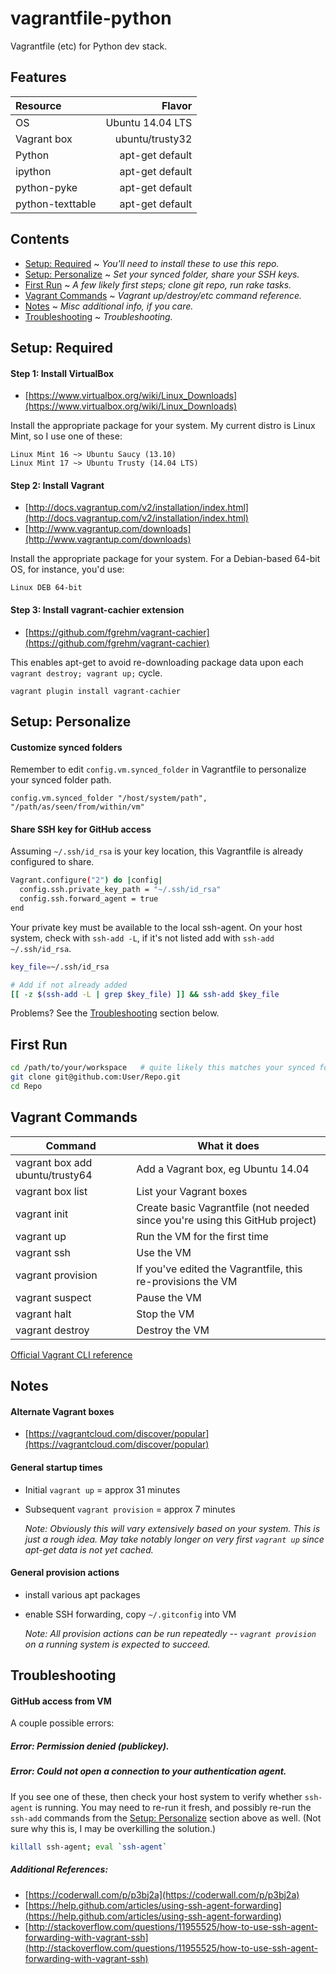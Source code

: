 vagrantfile-python
==================

Vagrantfile (etc) for Python dev stack.

Features
--------

| Resource | Flavor |
| :------------ | ---------------: |
| OS | Ubuntu 14.04 LTS |
| Vagrant box | ubuntu/trusty32 |
| Python | apt-get default  |
| ipython | apt-get default  |
| python-pyke | apt-get default  |
| python-texttable | apt-get default  |



Contents
--------
* [Setup: Required](#required) ~ *You'll need to install these to use this repo.*
* [Setup: Personalize](#personalize) ~ *Set your synced folder, share your SSH keys.*
* [First Run](#first) ~ *A few likely first steps; clone git repo, run rake tasks.*
* [Vagrant Commands](#commands) ~ *Vagrant up/destroy/etc command reference.*
* [Notes](#notes) ~ *Misc additional info, if you care.*
* [Troubleshooting](#troubleshooting) ~ *Troubleshooting.*


<a name="required"></a>
Setup: Required
-----

#### Step 1: Install VirtualBox
* [https://www.virtualbox.org/wiki/Linux_Downloads](https://www.virtualbox.org/wiki/Linux_Downloads)

Install the appropriate package for your system. My current distro is Linux Mint, so I use one of these:

    Linux Mint 16 ~> Ubuntu Saucy (13.10)
    Linux Mint 17 ~> Ubuntu Trusty (14.04 LTS)


#### Step 2: Install Vagrant
* [http://docs.vagrantup.com/v2/installation/index.html](http://docs.vagrantup.com/v2/installation/index.html)
* [http://www.vagrantup.com/downloads](http://www.vagrantup.com/downloads)

Install the appropriate package for your system. For a Debian-based 64-bit OS, for instance, you'd use:

    Linux DEB 64-bit

#### Step 3: Install vagrant-cachier extension
* [https://github.com/fgrehm/vagrant-cachier](https://github.com/fgrehm/vagrant-cachier)

This enables apt-get to avoid re-downloading package data upon each `vagrant destroy; vagrant up;` cycle.

    vagrant plugin install vagrant-cachier



<a name="personalize"></a>
Setup: Personalize
------------------

#### Customize synced folders

Remember to edit `config.vm.synced_folder` in Vagrantfile to personalize your synced folder path.

```
config.vm.synced_folder "/host/system/path", "/path/as/seen/from/within/vm"
```

#### Share SSH key for GitHub access

Assuming `~/.ssh/id_rsa` is your key location, this Vagrantfile is already configured to share.

```sh
Vagrant.configure("2") do |config|
  config.ssh.private_key_path = "~/.ssh/id_rsa"
  config.ssh.forward_agent = true
end
```

Your private key must be available to the local ssh-agent. On your host system, check with `ssh-add -L`, if it's not listed add with `ssh-add ~/.ssh/id_rsa`.

```sh
key_file=~/.ssh/id_rsa

# Add if not already added
[[ -z $(ssh-add -L | grep $key_file) ]] && ssh-add $key_file
```

Problems? See the [Troubleshooting](#troubleshooting) section below.



<a name="first"></a>
First Run
---------

```sh
cd /path/to/your/workspace   # quite likely this matches your synced folder path
git clone git@github.com:User/Repo.git
cd Repo
```


<a name="commands"></a>
Vagrant Commands
--------

| Command | What it does |
| --- | --- |
| vagrant box add ubuntu/trusty64 | Add a Vagrant box, eg Ubuntu 14.04 |
| vagrant box list | List your Vagrant boxes |
| vagrant init | Create basic Vagrantfile (not needed since you're using this GitHub project) |
| vagrant up | Run the VM for the first time |
| vagrant ssh | Use the VM |
| vagrant provision | If you've edited the Vagrantfile, this re-provisions the VM |
| vagrant suspect | Pause the VM |
| vagrant halt | Stop the VM |
| vagrant destroy | Destroy the VM |

[Official Vagrant CLI reference](http://docs.vagrantup.com/v2/cli/)


<a name="notes"></a>
Notes
-----

#### Alternate Vagrant boxes
* [https://vagrantcloud.com/discover/popular](https://vagrantcloud.com/discover/popular)

#### General startup times
* Initial `vagrant up` = approx 31 minutes
* Subsequent `vagrant provision` = approx 7 minutes

  *Note: Obviously this will vary extensively based on your system. This is just a rough idea. May take notably longer on very first `vagrant up` since apt-get data is not yet cached.*

#### General provision actions
* install various apt packages
* enable SSH forwarding, copy `~/.gitconfig` into VM

  *Note: All provision actions can be run repeatedly -- `vagrant provision` on a running system is expected to succeed.*
  


<a name="troubleshooting"></a>
Troubleshooting
---------------

#### GitHub access from VM

A couple possible errors:

##### Error: Permission denied (publickey).
##### Error: Could not open a connection to your authentication agent.

If you see one of these, then check your host system to verify whether `ssh-agent` is running. You may need to re-run it fresh, and possibly re-run the `ssh-add` commands from the [Setup: Personalize](#personalize) section above as well. (Not sure why this is, I may be overkilling the solution.)

```sh
killall ssh-agent; eval `ssh-agent`
```

##### Additional References:
* [https://coderwall.com/p/p3bj2a](https://coderwall.com/p/p3bj2a)
* [https://help.github.com/articles/using-ssh-agent-forwarding](https://help.github.com/articles/using-ssh-agent-forwarding)
* [http://stackoverflow.com/questions/11955525/how-to-use-ssh-agent-forwarding-with-vagrant-ssh](http://stackoverflow.com/questions/11955525/how-to-use-ssh-agent-forwarding-with-vagrant-ssh)

